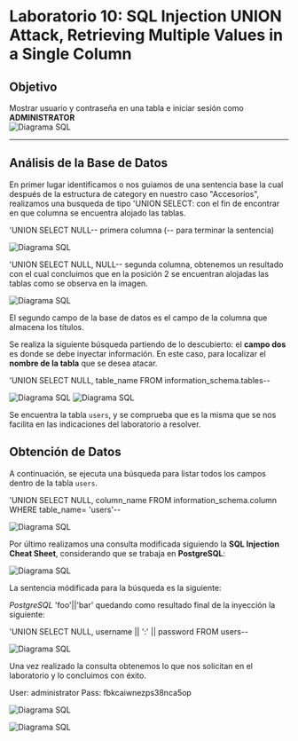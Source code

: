 # Laboratorio 10: SQL Injection UNION Attack, Retrieving Multiple Values in a Single Column 
## Objetivo  
Mostrar usuario y contraseña en una tabla e iniciar sesión como **ADMINISTRATOR**  
![Diagrama SQL](captura.png)

---

## Análisis de la Base de Datos  

En primer lugar identificamos o nos guiamos de una sentencia base la cual después de la estructura de category en nuestro caso "Accesorios", realizamos una busqueda de tipo 'UNION SELECT: con el fin de encontrar en que columna se encuentra alojado las tablas.

'UNION SELECT NULL-- primera columna (-- para terminar la sentencia)

![Diagrama SQL](captura2.png)

'UNION SELECT NULL, NULL-- segunda columna, obtenemos un resultado con el cual concluimos que en la posición 2 se encuentran alojadas las tablas como se observa en la imagen.

![Diagrama SQL](captura1.png)

El segundo campo de la base de datos es el campo de la columna que almacena los títulos.  

Se realiza la siguiente búsqueda partiendo de lo descubierto: el **campo dos** es donde se debe inyectar información. En este caso, para localizar el **nombre de la tabla** que se desea atacar.  

'UNION SELECT NULL, table_name FROM information_schema.tables--

![Diagrama SQL](captura5.png)
![Diagrama SQL](captura6.png)

Se encuentra la tabla `users`, y se comprueba que es la misma que se nos facilita en las indicaciones del laboratorio a resolver. 

## Obtención de Datos  

A continuación, se ejecuta una búsqueda para listar todos los campos dentro de la tabla `users`.  

'UNION SELECT NULL, column_name FROM information_schema.column WHERE table_name= 'users'--

![Diagrama SQL](captura7.png)

Por último realizamos una consulta modificada siguiendo la **SQL Injection Cheat Sheet**, considerando que se trabaja en **PostgreSQL**:  

![Diagrama SQL](captura12.png)

La sentencia módificada para la búsqueda es la siguiente:

*PostgreSQL* 'foo'||'bar' quedando como resultado final de la inyección la siguiente: 

'UNION SELECT NULL, username || ':' || password FROM users--

![Diagrama SQL](captura9.png)

Una vez realizado la consulta obtenemos lo que nos solicitan en el laboratorio y lo concluimos con éxito.

User: administrator
Pass: fbkcaiwnezps38nca5op

![Diagrama SQL](captura10.png)

![Diagrama SQL](captura11.png)
